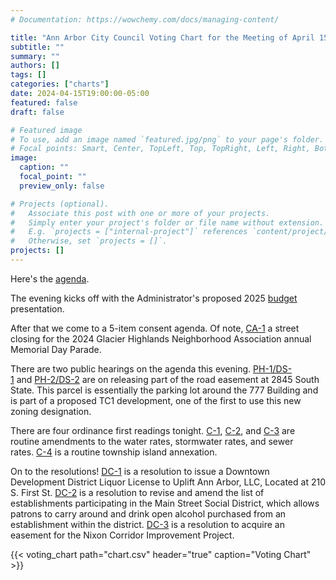 ```yaml
---
# Documentation: https://wowchemy.com/docs/managing-content/

title: "Ann Arbor City Council Voting Chart for the Meeting of April 15, 2024"
subtitle: ""
summary: ""
authors: []
tags: []
categories: ["charts"]
date: 2024-04-15T19:00:00-05:00
featured: false
draft: false

# Featured image
# To use, add an image named `featured.jpg/png` to your page's folder.
# Focal points: Smart, Center, TopLeft, Top, TopRight, Left, Right, BottomLeft, Bottom, BottomRight.
image:
  caption: ""
  focal_point: ""
  preview_only: false

# Projects (optional).
#   Associate this post with one or more of your projects.
#   Simply enter your project's folder or file name without extension.
#   E.g. `projects = ["internal-project"]` references `content/project/deep-learning/index.md`.
#   Otherwise, set `projects = []`.
projects: []
---
```


Here's the [agenda](https://a2gov.legistar.com/MeetingDetail.aspx?ID=1141236&GUID=45D6C613-7D4A-4BE7-9F06-667BDE2B91D2&Options=&Search=). 

The evening kicks off with the Administrator's proposed 2025 [budget](https://a2gov.legistar.com/LegislationDetail.aspx?ID=6610021&GUID=62199D56-014A-40F1-B207-370A3E9A32B5&Options=&Search=) presentation. 

After that we come to a 5-item consent agenda. Of note, [CA-1](https://a2gov.legistar.com/LegislationDetail.aspx?ID=6609244&GUID=C32312EB-1399-48CA-B84F-38367757FD3C&Options=&Search=) a street closing for the 2024 Glacier Highlands Neighborhood Association annual Memorial Day Parade.

There are two public hearings on the agenda this evening. [PH-1/DS-1](https://a2gov.legistar.com/LegislationDetail.aspx?ID=6612611&GUID=F7574C64-3DDF-4BC7-B97D-F8B79CE6A0E5&Options=&Search=) and [PH-2/DS-2](https://a2gov.legistar.com/LegislationDetail.aspx?ID=6612612&GUID=4D541FF6-A792-4EE2-951C-939CB2E308C3&Options=&Search=) are on releasing part of the road easement at 2845 South State. This parcel is essentially the parking lot around the 777 Building and is part of a proposed TC1 development, one of the first to use this new zoning designation.

There are four ordinance first readings tonight. [C-1](https://a2gov.legistar.com/LegislationDetail.aspx?ID=6607464&GUID=00D63FA6-BA04-420E-916E-B9631C978ACC&Options=&Search=), [C-2](https://a2gov.legistar.com/LegislationDetail.aspx?ID=6607478&GUID=12F5C022-ED6C-4BFD-A94A-30112AEFBB63&Options=&Search=), and [C-3](https://a2gov.legistar.com/LegislationDetail.aspx?ID=6607479&GUID=3A7C8B8E-D4DB-41CA-AB5E-5EDDC9C36E1C&Options=&Search=) are routine amendments to the water rates, stormwater rates, and sewer rates. [C-4](https://a2gov.legistar.com/LegislationDetail.aspx?ID=6609242&GUID=DA6C2012-6579-4C92-BD1E-C141B46BDCF9&Options=&Search=) is a routine township island annexation. 

On to the resolutions! [DC-1](https://a2gov.legistar.com/LegislationDetail.aspx?ID=6631126&GUID=EBBE16E8-009C-47F2-BC2D-73A0D94DCCF1&Options=&Search=) is a resolution to issue a Downtown Development District Liquor License to Uplift Ann Arbor, LLC, Located at 210 S. First St. [DC-2](https://a2gov.legistar.com/LegislationDetail.aspx?ID=6631127&GUID=62D2CD3D-4ED4-43F8-A749-D2495CE2C3B7&Options=&Search=) is a resolution to revise and amend the list of establishments participating in the Main Street Social District, which allows patrons to carry around and drink open alcohol purchased from an establishment within the district. [DC-3](https://a2gov.legistar.com/LegislationDetail.aspx?ID=6633762&GUID=EF2B81FA-1D9D-4019-824B-3AB17912B3F9&Options=&Search=) is a resolution to acquire an easement for the Nixon Corridor Improvement Project.

{{< voting_chart path="chart.csv" header="true" caption="Voting Chart" >}}
